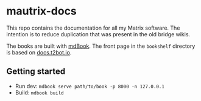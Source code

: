 # mautrix-docs

This repo contains the documentation for all my Matrix software. The intention
is to reduce duplication that was present in the old bridge wikis.

The books are built with [mdBook](https://github.com/rust-lang/mdBook).
The front page in the `bookshelf` directory is based on
[docs.t2bot.io](https://github.com/t2bot/docs.t2bot.io).

## Getting started

- Run dev: `mdbook serve path/to/book -p 8000 -n 127.0.0.1`
- Build: `mdbook build`
